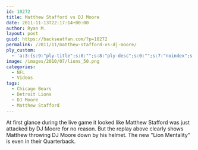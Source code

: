 ```yaml
---
id: 10272
title: Matthew Stafford vs DJ Moore
date: 2011-11-13T22:17:14+00:00
author: Ryan M.
layout: post
guid: https://backseatfan.com/?p=10272
permalink: /2011/11/matthew-stafford-vs-dj-moore/
ply_custom:
  - 'a:3:{s:9:"ply-title";s:0:"";s:8:"ply-desc";s:0:"";s:7:"noindex";s:0:"";}'
image: /images/2010/07/lions_50.png
categories:
  - NFL
  - Videos
tags:
  - Chicago Bears
  - Detroit Lions
  - DJ Moore
  - Matthew Stafford
---
```


<div class="entry">
  <p>
  </p>

  <p>
    At first glance during the live game it looked like Matthew Stafford was just attacked by DJ Moore for no reason. But the replay above clearly shows Matthew throwing DJ Moore down by his helmet. The new "Lion Mentality" is even in their Quarterback.
  </p>
</div>
